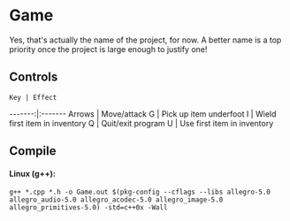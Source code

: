 # Game

Yes, that's actually the name of the project, for now. A better name is a top priority once the project is large enough to justify one!

## Controls

    Key | Effect
-------:|:-------
 Arrows | Move/attack
      G | Pick up item underfoot
      I | Wield first item in inventory
      Q | Quit/exit program
      U | Use first item in inventory

## Compile

#### Linux (g++):

```
g++ *.cpp *.h -o Game.out $(pkg-config --cflags --libs allegro-5.0 allegro_audio-5.0 allegro_acodec-5.0 allegro_image-5.0 allegro_primitives-5.0) -std=c++0x -Wall
```
